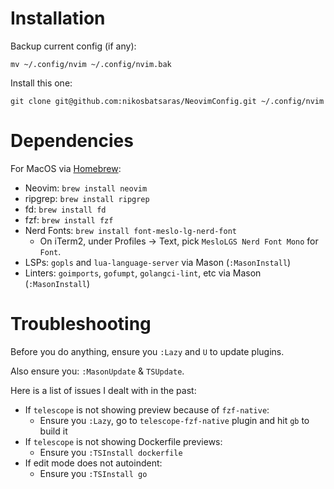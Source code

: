 # Installation
Backup current config (if any):
```
mv ~/.config/nvim ~/.config/nvim.bak
```
Install this one:
```
git clone git@github.com:nikosbatsaras/NeovimConfig.git ~/.config/nvim
```

# Dependencies
For MacOS via [Homebrew](https://brew.sh/):
- Neovim: `brew install neovim`
- ripgrep: `brew install ripgrep`
- fd: `brew install fd`
- fzf: `brew install fzf`
- Nerd Fonts: `brew install font-meslo-lg-nerd-font`
    - On iTerm2, under Profiles -> Text, pick `MesloLGS Nerd Font Mono` for `Font`.
- LSPs: `gopls` and `lua-language-server` via Mason (`:MasonInstall`)
- Linters: `goimports`, `gofumpt`, `golangci-lint`, etc via Mason (`:MasonInstall`)

# Troubleshooting
Before you do anything, ensure you `:Lazy` and `U` to update plugins.

Also ensure you: `:MasonUpdate` & `TSUpdate`.

Here is a list of issues I dealt with in the past:
- If `telescope` is not showing preview because of `fzf-native`:
    - Ensure you `:Lazy`, go to `telescope-fzf-native` plugin and hit `gb` to build it
- If `telescope` is not showing Dockerfile previews:
    - Ensure you `:TSInstall dockerfile`
- If edit mode does not autoindent:
    - Ensure you `:TSInstall go`

